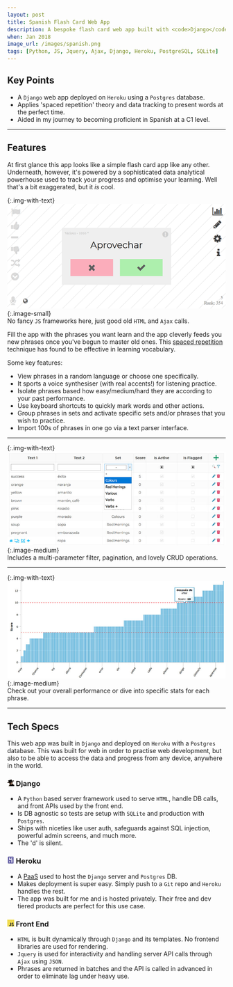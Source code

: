 ```yaml
---
layout: post
title: Spanish Flash Card Web App
description: A bespoke flash card web app built with <code>Django</code> used to teach myself Spanish vocabulary quickly using data to analyse my progress.
when: Jan 2018
image_url: /images/spanish.png
tags: [Python, JS, Jquery, Ajax, Django, Heroku, PostgreSQL, SQLite]
---
```


## Key Points
- A `Django` web app deployed on `Heroku` using a `Postgres` database.
- Applies 'spaced repetition' theory and data tracking to present words at the perfect time.
- Aided in my journey to becoming proficient in Spanish at a C1 level.

---

## Features

At first glance this app looks like a simple flash card app like any other. Underneath, however, it's powered by a sophisticated data analytical powerhouse used to track your progress and optimise your learning. Well that's a bit exaggerated, but it _is_ cool.

{:.img-with-text}
![Image of the UI](/images/spanish_ui.gif){:.image-small}<br>
No fancy `JS` frameworks here, just good old `HTML` and `Ajax` calls.

Fill the app with the phrases you want learn and the app cleverly feeds you new phrases once you've begun to master old ones. This [spaced repetition](https://en.wikipedia.org/wiki/Spaced_repetition) technique has found to be effective in learning vocabulary.

Some key features:
- View phrases in a random language or choose one specifically.
- It sports a voice synthesiser (with real accents!) for listening practice.
- Isolate phrases based how easy/medium/hard they are according to your past performance.
- Use keyboard shortcuts to quickly mark words and other actions.
- Group phrases in sets and activate specific sets and/or phrases that you wish to practice.
- Import 100s of phrases in one go via a text parser interface.

---

{:.img-with-text}
![Images of the content edit UI.](/images/spanish_words.jpg){:.image-medium}<br>
Includes a multi-parameter filter, pagination, and lovely CRUD operations.

---

{:.img-with-text}
![Images of stats.](/images/spanish_graph.jpg){:.image-medium}<br>
Check out your overall performance or dive into specific stats for each phrase.

---

## Tech Specs

This web app was built in `Django` and deployed on `Heroku` with a `Postgres` database. This was built for web in order to practise web development, but also to be able to access the data and progress from any device, anywhere in the world.

### ![The D is silent](/icons/django.png) Django
- A `Python` based server framework used to serve `HTML`, handle DB calls, and front APIs used by the front end.
- Is DB agnostic so tests are setup with `SQLite` and production with `Postgres`.
- Ships with niceties like user auth, safeguards against SQL injection, powerful admin screens, and much more.
- The 'd' is silent.

### ![Heroku](/icons/heroku.png) Heroku
- A [PaaS](https://en.wikipedia.org/wiki/Platform_as_a_service) used to host the `Django` server and `Postgres` DB.
- Makes deployment is super easy. Simply push to a `Git` repo and `Heroku` handles the rest.
- The app was built for me and is hosted privately. Their free and dev tiered products are perfect for this use case.

### ![JS](/icons/javascript.png) Front End
- `HTML` is built dynamically through `Django` and its templates. No frontend libraries are used for rendering.
- `Jquery` is used for interactivity and handling server API calls through `Ajax` using `JSON`.
- Phrases are returned in batches and the API is called in advanced in order to eliminate lag under heavy use.
